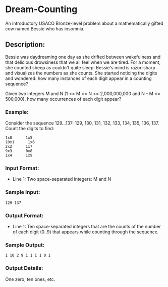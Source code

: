 # Dream-Counting

An introductory USACO Bronze-level problem about a mathematically gifted cow named Bessie who has insomnia.

## Description:

Bessie was daydreaming one day as she drifted between wakefulness and that delicious drowsiness that we all feel when we are tired. For a moment, she counted sheep as couldn't quite sleep. Bessie's mind is razor-sharp and visualizes the numbers as she counts. She started noticing the digits and wondered: how many instances of each digit appear in a counting sequence?

Given two integers M and N (1 <= M <= N <= 2,000,000,000 and N - M <= 500,000), how many occurrences of each digit appear?

### Example:

Consider the sequence 129...137: 129, 130, 131, 132, 133, 134, 135, 136, 137. Count the digits to find:

```
1x0      1x5
10x1      1x6
2x2      1x7
9x3      0x8
1x4      1x9
```

### Input Format:

* Line 1: Two space-separated integers: M and N

### Sample Input:

```
129 137
```

### Output Format:

* Line 1: Ten space-separated integers that are the counts of the number of each digit (0..9) that appears while counting through the sequence.

### Sample Output:

```
1 10 2 9 1 1 1 1 0 1
```

### Output Details:

One zero, ten ones, etc.
